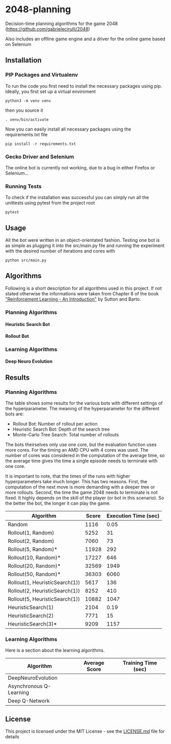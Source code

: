 # 2048-planning
Decision-time planning algorithms for the game 2048 (https://github.com/gabrielecirulli/2048)


Also includes an offline game engine and a driver for the online game based on Selenium

## Installation
### PIP Packages and Virtualenv
To run the code you first need to install the necessary packages using pip. Ideally, you first set up a virtual enviroment
```
python3 -m venv venv
```
then you source it
```
. venv/bin/activate
```
Now you can easily install all necessary packages using the requirements.txt file
```
pip install -r requirements.txt
```
### Gecko Driver and Selenium
The online bot is currently not working, due to a bug in either Firefox or Selenium... 

### Running Tests
To check if the installation was successful you can simply run all the unittests using pytest from the project root
```
pytest
```

## Usage
All the bot were written in an object-orientated fashion. Testing one bot is as simple as plugging it into the src/main.py file and running the experiment with the desired number of iterations and cores with

```
python src/main.py
```

## Algorithms
Following is a short description for all algorithms used in this project. If not stated otherwise the informations were taken from Chapter 8 of the book ["Reinforcement Learning - An Introduction"](https://drive.google.com/file/d/1opPSz5AZ_kVa1uWOdOiveNiBFiEOHjkG/view) by Sutton and Barto.

### Planning Algorithms

#### Heuristic Search Bot

#### Rollout Bot

### Learning Algorithms
#### Deep Neuro Evolution

## Results
### Planning Algorithms
The table shows some results for the various bots with different settings of the hyperparameter. The meaning of the hyperparameter for the different bots are:
- Rollout Bot: Number of rollout per action
- Heuristic Search Bot: Depth of the search tree
- Monte-Carlo Tree Search: Total number of rollouts

The bots theirselves only use one core, but the evaluation function uses more cores. For the timing an AMD CPU with 4 cores was used. The number of cores was considered in the computation of the average time, so the average time gives the time a single episode needs to terminate with one core.

It is important to note, that the times of the runs with higher hyperparameters take much longer. This has two reasons. First, the computation of the next move is more demanding with a deeper tree or more rollouts. Second, the time the game 2048 needs to terminate is not fixed. It highly depends on the skill of the player (or bot in this scenario). So the better the bot, the longer it can play the game.

Algorithm | Score | Execution Time (sec)
------------ | ------------- | -------------
Random | 1116 | 0.05
Rollout(1, Random) | 5252 | 31
Rollout(2, Random) | 7060 | 73
Rollout(5, Random)* | 11928 | 292
Rollout(10, Random)* | 17227 | 646
Rollout(20, Random)* | 32569 | 1949
Rollout(50, Random)* | 36303 | 6060
Rollout(1, HeuristicSearch(1)) | 5617 | 136
Rollout(2, HeuristicSearch(1)) | 8252 | 410
Rollout(5, HeuristicSearch(1)) |10882 | 1047
HeuristicSearch(1) | 2104 | 0.19
HeuristicSearch(2) | 7771 | 15
HeuristicSearch(3)* | 9209 | 1157


### Learning Algorithms
Here is a section about the learning algorithms.

Algorithm | Average Score | Training Time (sec)
----------- | --------------- | ----------------
DeepNeuroEvolution ||
Asynchronous Q-Learning ||
Deep Q-Network ||

## License
This project is licensed under the MIT License - see the [LICENSE.md](LICENSE.md) file for details
